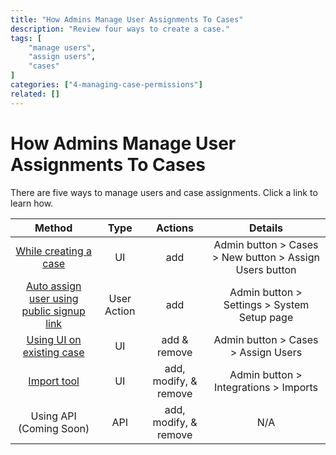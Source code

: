 ```yaml
---
title: "How Admins Manage User Assignments To Cases"
description: "Review four ways to create a case."
tags: [
    "manage users",
    "assign users",
    "cases"
]
categories: ["4-managing-case-permissions"]
related: []
---
```

# How Admins Manage User Assignments To Cases

There are five ways to manage users and case assignments. Click a link to learn how.

| **Method** | **Type** | **Actions** | **Details** |
|:---:|:---:|:---:|:---:|
| <a href="docs/how-to-assign-users-while-creating-a-case" target="_blank">While creating a case</a> | UI | add | Admin button > Cases > New button > Assign Users button |
| <a href="docs/how-to-auto-assign-users-with-the-public-signup-link" target="_blank">Auto assign user using public signup link</a> | User Action | add | Admin button > Settings > System Setup page |
| <a href="docs/how-to-assign-or-remove-user-assignments-with-existing-cases" target="_blank">Using UI on existing case</a> | UI | add & remove | Admin button > Cases > Assign Users |
| <a href="docs/how-to-assign-modify-or-remove-user-assignments-with-the-import-tool" target="_blank">Import tool</a> | UI | add, modify, & remove | Admin button > Integrations > Imports |
| Using API (Coming Soon) | API | add, modify, & remove | N/A |
